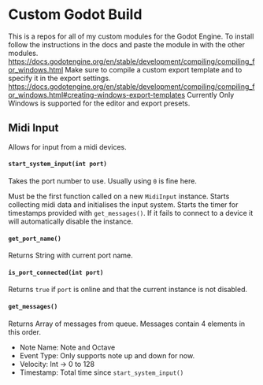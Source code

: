 # Custom Godot Build
 
This is a repos for all of my custom modules for the Godot Engine.
To install follow the instructions in the docs and paste the module in with the other modules.
https://docs.godotengine.org/en/stable/development/compiling/compiling_for_windows.html
Make sure to compile a custom export template and to specify it in the export settings.
https://docs.godotengine.org/en/stable/development/compiling/compiling_for_windows.html#creating-windows-export-templates
Currently Only Windows is supported for the editor and export presets.

## Midi Input
Allows for input from a midi devices.

#### `start_system_input(int port)`
Takes the port number to use. Usually using `0` is fine here.

Must be the first function called on a new `MidiInput` instance.
Starts collecting midi data and initialises the input system.
Starts the timer for timestamps provided with `get_messages()`.
If it fails to connect to a device it will automatically disable the instance.

#### `get_port_name()`
Returns String with current port name.

#### `is_port_connected(int port)`
Returns `true` if `port` is online and that the current instance is not disabled.

#### `get_messages()`
Returns Array of messages from queue.
Messages contain 4 elements in this order.
 - Note Name: Note and Octave
 - Event Type: Only supports note up and down for now.
 - Velocity: Int -> 0 to 128
 - Timestamp: Total time since `start_system_input()`

